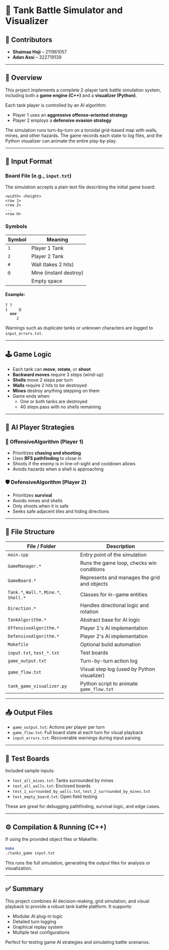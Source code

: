 # 🧨 Tank Battle Simulator and Visualizer

## 👤 Contributors
- **Shaimaa Hoji** – 211961057
- **Adan Assi** – 322719139

---

## 🧠 Overview

This project implements a complete 2-player tank battle simulation system, including both a **game engine (C++)** and a **visualizer (Python)**.

Each tank player is controlled by an AI algorithm:
- Player 1 uses an **aggressive offense-oriented strategy**
- Player 2 employs a **defensive evasion strategy**

The simulation runs turn-by-turn on a toroidal grid-based map with walls, mines, and other hazards. The game records each state to log files, and the Python visualizer can animate the entire play-by-play.

---

## 🧾 Input Format

### Board File (e.g., `input.txt`)
The simulation accepts a plain text file describing the initial game board:

```
<width> <height>
<row 1>
<row 2>
...
<row H>
```

### Symbols

| Symbol | Meaning               |
|--------|------------------------|
| `1`    | Player 1 Tank          |
| `2`    | Player 2 Tank          |
| `#`    | Wall (takes 2 hits)    |
| `@`    | Mine (instant destroy) |
| ` `    | Empty space            |

#### Example:
```
7 7
1     @
  ###  
     2
```

Warnings such as duplicate tanks or unknown characters are logged to `input_errors.txt`.

---

## 🕹️ Game Logic

- Each tank can **move**, **rotate**, or **shoot**
- **Backward moves** require 3 steps (wind-up)
- **Shells** move 2 steps per turn
- **Walls** require 2 hits to be destroyed
- **Mines** destroy anything stepping on them
- Game ends when:
  - One or both tanks are destroyed
  - 40 steps pass with no shells remaining

---

## 🧠 AI Player Strategies

### 🚀 OffensiveAlgorithm (Player 1)
- Prioritizes **chasing and shooting**
- Uses **BFS pathfinding** to close in
- Shoots if the enemy is in line-of-sight and cooldown allows
- Avoids hazards when a shell is approaching

### 🛡️ DefensiveAlgorithm (Player 2)
- Prioritizes **survival**
- Avoids mines and shells
- Only shoots when it is safe
- Seeks safe adjacent tiles and hiding directions

---

## 📁 File Structure

| File / Folder                  | Description |
|--------------------------------|-------------|
| `main.cpp`                     | Entry point of the simulation |
| `GameManager.*`                | Runs the game loop, checks win conditions |
| `GameBoard.*`                  | Represents and manages the grid and objects |
| `Tank.*`, `Wall.*`, `Mine.*`, `Shell.*` | Classes for in-game entities |
| `Direction.*`                  | Handles directional logic and rotation |
| `TankAlgorithm.*`              | Abstract base for AI logic |
| `OffensiveAlgorithm.*`         | Player 1's AI implementation |
| `DefensiveAlgorithm.*`         | Player 2's AI implementation |
| `Makefile`                     | Optional build automation |
| `input.txt`, `test_*.txt`      | Test boards |
| `game_output.txt`              | Turn-by-turn action log |
| `game_flow.txt`                | Visual step log (used by Python visualizer) |
| `tank_game_visualizer.py`      | Python script to animate `game_flow.txt` |

---

## 📤 Output Files

- `game_output.txt`: Actions per player per turn
- `game_flow.txt`: Full board state at each turn for visual playback
- `input_errors.txt`: Recoverable warnings during input parsing

---

## 🧪 Test Boards

Included sample inputs:
- `test_all_mines.txt`: Tanks surrounded by mines
- `test_all_walls.txt`: Enclosed boards
- `test_1_surrounded_by_walls.txt`, `test_2_surrounded_by_mines.txt`
- `test_empty_board.txt`: Open field testing

These are great for debugging pathfinding, survival logic, and edge cases.

---

## ⚙️ Compilation & Running (C++)

If using the provided object files or Makefile:
```bash
make
./tanks_game input.txt
```

This runs the full simulation, generating the output files for analysis or visualization.

---

## ✅ Summary

This project combines AI decision-making, grid simulation, and visual playback to provide a robust tank battle platform. It supports:
- Modular AI plug-in logic
- Detailed turn logging
- Graphical replay system
- Multiple test configurations

Perfect for testing game AI strategies and simulating battle scenarios.


